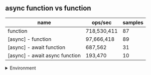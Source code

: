 ## async function vs function

|name|ops/sec|samples|
|-|-|-|
|function|718,530,411|87|
|[async] - function|97,666,418|89|
|[async] - await function|687,562|31|
|[async] - await async function|193,470|10|


<details>
<summary>Environment</summary>

* __Machine:__ linux x64 | 2 vCPUs | 6.8GB Mem
* __Run:__ Thu Oct 26 2023 23:42:38 GMT+0000 (Coordinated Universal Time)
</details>

<!--
{"environment":{"platform":"linux","arch":"x64","cpus":2,"totalMemory":6.759746551513672},"benchmarks":[{"name":"function","opsSec":718530410.8747468,"samples":6},{"name":"[async] - function","opsSec":97666417.98472291,"samples":7},{"name":"[async] - await function","opsSec":687562.4209926216,"samples":3},{"name":"[async] - await async function","opsSec":193470.01800883308,"samples":4}]}-->
